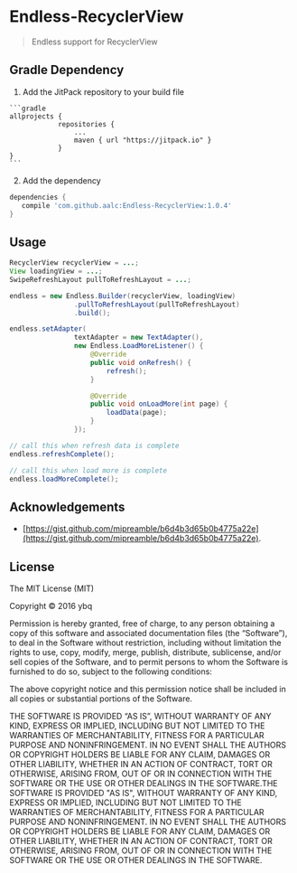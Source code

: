 ﻿# Endless-RecyclerView
>Endless support for RecyclerView
 
## Gradle Dependency

  1. Add the JitPack repository to your build file

	```gradle
	allprojects {
				repositories {
					...
					maven { url "https://jitpack.io" }
				}
	}
	```

  2. Add the dependency

 ```gradle
dependencies {
    compile 'com.github.aalc:Endless-RecyclerView:1.0.4'
 }
```


## Usage
 
```java
RecyclerView recyclerView = ...;
View loadingView = ...;
SwipeRefreshLayout pullToRefreshLayout = ...;

endless = new Endless.Builder(recyclerView, loadingView)
                .pullToRefreshLayout(pullToRefreshLayout)
                .build();

endless.setAdapter(
                textAdapter = new TextAdapter(),
                new Endless.LoadMoreListener() {
                    @Override
                    public void onRefresh() {
                        refresh();
                    }

                    @Override
                    public void onLoadMore(int page) {
                        loadData(page);
                    }
                });

// call this when refresh data is complete
endless.refreshComplete();

// call this when load more is complete 
endless.loadMoreComplete();

```


## Acknowledgements
- [https://gist.github.com/mipreamble/b6d4b3d65b0b4775a22e](https://gist.github.com/mipreamble/b6d4b3d65b0b4775a22e).

## License
The MIT License (MIT) 

Copyright © 2016 ybq

Permission is hereby granted, free of charge, to any person obtaining a copy of this software and associated documentation files (the “Software”), to deal in the Software without restriction, including without limitation the rights to use, copy, modify, merge, publish, distribute, sublicense, and/or sell copies of the Software, and to permit persons to whom the Software is furnished to do so, subject to the following conditions:

The above copyright notice and this permission notice shall be included in all copies or substantial portions of the Software.

THE SOFTWARE IS PROVIDED “AS IS”, WITHOUT WARRANTY OF ANY KIND, EXPRESS OR IMPLIED, INCLUDING BUT NOT LIMITED TO THE WARRANTIES OF MERCHANTABILITY, FITNESS FOR A PARTICULAR PURPOSE AND NONINFRINGEMENT. IN NO EVENT SHALL THE AUTHORS OR COPYRIGHT HOLDERS BE LIABLE FOR ANY CLAIM, DAMAGES OR OTHER LIABILITY, WHETHER IN AN ACTION OF CONTRACT, TORT OR OTHERWISE, ARISING FROM, OUT OF OR IN CONNECTION WITH THE SOFTWARE OR THE USE OR OTHER DEALINGS IN THE SOFTWARE.THE SOFTWARE IS PROVIDED "AS IS", WITHOUT WARRANTY OF ANY KIND, EXPRESS OR IMPLIED, INCLUDING BUT NOT LIMITED TO THE WARRANTIES OF MERCHANTABILITY, FITNESS FOR A PARTICULAR PURPOSE AND NONINFRINGEMENT. IN NO EVENT SHALL THE AUTHORS OR COPYRIGHT HOLDERS BE LIABLE FOR ANY CLAIM, DAMAGES OR OTHER LIABILITY, WHETHER IN AN ACTION OF CONTRACT, TORT OR OTHERWISE, ARISING FROM, OUT OF OR IN CONNECTION WITH THE SOFTWARE OR THE USE OR OTHER DEALINGS IN THE SOFTWARE.



